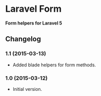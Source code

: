 # Laravel Form

**Form helpers for Laravel 5**

## Changelog

### 1.1 (2015-03-13)

- Added blade helpers for form methods.

### 1.0 (2015-03-12)

- Initial version.